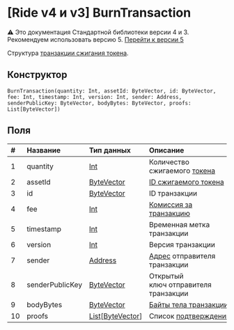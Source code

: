 # [Ride v4 и v3] BurnTransaction

:warning: Это документация Стандартной библиотеки версии 4 и 3. Рекомендуем использовать версию 5. [Перейти к&nbsp;версии&nbsp;5](/ru/ride/structures/transaction-structures/burn-transaction)

Структура [транзакции сжигания токена](/ru/blockchain/transaction-type/burn-transaction).

## Конструктор

``` ride
BurnTransaction(quantity: Int, assetId: ByteVector, id: ByteVector, fee: Int, timestamp: Int, version: Int, sender: Address, senderPublicKey: ByteVector, bodyBytes: ByteVector, proofs: List[ByteVector])
```

## Поля

| # | Название | Тип данных | Описание |
| :--- | :--- | :--- | :--- |
| 1 | quantity | [Int](/ru/ride/v4/data-types/int) | Количество сжигаемого [токена](/ru/blockchain/token/) |
| 2 | assetId | [ByteVector](/ru/ride/v4/data-types/byte-vector) | [ID сжигаемого токена](/ru/blockchain/token/token-id) |
| 3 | id | [ByteVector](/ru/ride/v4/data-types/byte-vector) | ID транзакции |
| 4 | fee | [Int](/ru/ride/v4/data-types/int) | [Комиссия за транзакцию](/ru/blockchain/transaction/transaction-fee) |
| 5 | timestamp | [Int](/ru/ride/v4/data-types/int) | Временная метка транзакции |
| 6 | version | [Int](/ru/ride/v4/data-types/int) | Версия транзакции |
| 7 | sender | [Address](/ru/ride/v4/structures/common-structures/address) | [Адрес](/ru/blockchain/account/address) отправителя транзакции |
| 8 | senderPublicKey | [ByteVector](/ru/ride/v4/data-types/byte-vector) | Открытый ключ отправителя транзакции |
| 9 | bodyBytes | [ByteVector](/ru/ride/v4/data-types/byte-vector) | [Байты тела транзакции](/ru/blockchain/glossary#б) |
| 10 | proofs | [List](/ru/ride/v4/data-types/list)[[ByteVector](/ru/ride/v4/data-types/byte-vector)] | Список [подтверждений](/ru/blockchain/transaction/transaction-proof) |
